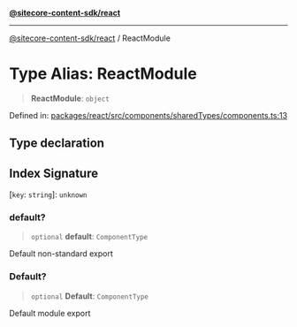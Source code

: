 [**@sitecore-content-sdk/react**](../README.md)

***

[@sitecore-content-sdk/react](../README.md) / ReactModule

# Type Alias: ReactModule

> **ReactModule**: `object`

Defined in: [packages/react/src/components/sharedTypes/components.ts:13](https://github.com/Sitecore/content-sdk/blob/6011964d1f248a508bbfba336ef2d9fbb216116e/packages/react/src/components/sharedTypes/components.ts#L13)

## Type declaration

## Index Signature

\[`key`: `string`\]: `unknown`

### default?

> `optional` **default**: `ComponentType`

Default non-standard export

### Default?

> `optional` **Default**: `ComponentType`

Default module export
